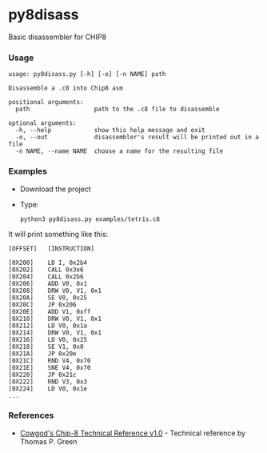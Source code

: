 # py8disass

Basic disassembler for CHIP8

### Usage

```
usage: py8disass.py [-h] [-o] [-n NAME] path

Disassemble a .c8 into Chip8 asm

positional arguments:
  path                  path to the .c8 file to disassemble

optional arguments:
  -h, --help            show this help message and exit
  -o, --out             disassembler's result will be printed out in a file
  -n NAME, --name NAME  choose a name for the resulting file
```

### Examples

* Download the project
* Type:
  
  ```
  python3 py8disass.py examples/tetris.c8
  ```

It will print something like this:

```
[OFFSET]   [INSTRUCTION]

[0X200]    LD I, 0x2b4
[0X202]    CALL 0x3e6
[0X204]    CALL 0x2b6
[0X206]    ADD V0, 0x1
[0X208]    DRW V0, V1, 0x1
[0X20A]    SE V0, 0x25
[0X20C]    JP 0x206
[0X20E]    ADD V1, 0xff
[0X210]    DRW V0, V1, 0x1
[0X212]    LD V0, 0x1a
[0X214]    DRW V0, V1, 0x1
[0X216]    LD V0, 0x25
[0X218]    SE V1, 0x0
[0X21A]    JP 0x20e
[0X21C]    RND V4, 0x70
[0X21E]    SNE V4, 0x70
[0X220]    JP 0x21c
[0X222]    RND V3, 0x3
[0X224]    LD V0, 0x1e
...
```

### References

* [Cowgod's Chip-8 Technical Reference v1.0](http://devernay.free.fr/hacks/chip8/C8TECH10.HTM) -  Technical reference by Thomas P. Green
